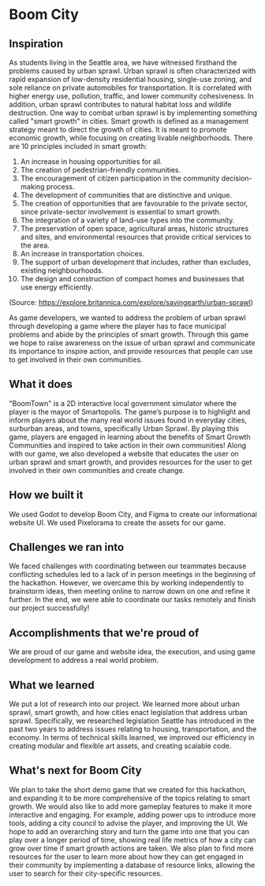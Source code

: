 # Boom City

## Inspiration
As students living in the Seattle area, we have witnessed firsthand the problems caused by urban sprawl. Urban sprawl is often characterized with rapid expansion of low-density residential housing, single-use zoning, and sole reliance on private automobiles for transportation. It is correlated with higher energy use, pollution, traffic, and lower community cohesiveness. In addition, urban sprawl contributes to natural habitat loss and wildlife destruction. 
One way to combat urban sprawl is by implementing something called "smart growth" in cities. Smart growth is defined as a management strategy meant to direct the growth of cities. It is meant to promote economic growth, while focusing on creating livable neighborhoods. There are 10 principles included in smart growth:
1) An increase in housing opportunities for all.
2) The creation of pedestrian-friendly communities.
3) The encouragement of citizen participation in the community decision-making process.
4) The development of communities that are distinctive and unique.
5) The creation of opportunities that are favourable to the private sector, since private-sector involvement is essential to smart growth.
6) The integration of a variety of land-use types into the community.
7) The preservation of open space, agricultural areas, historic structures and sites, and environmental resources that provide critical services to the area.
8) An increase in transportation choices.
9) The support of urban development that includes, rather than excludes, existing neighbourhoods.
10) The design and construction of compact homes and businesses that use energy efficiently.

(Source: https://explore.britannica.com/explore/savingearth/urban-sprawl)

As game developers, we wanted to address the problem of urban sprawl through developing a game where the player has to face municipal problems and abide by the principles of smart growth. Through this game we hope to raise awareness on the issue of urban sprawl and communicate its importance to inspire action, and provide resources that people can use to get involved in their own communities. 

## What it does
"BoomTown" is a 2D interactive local government simulator where the player is the mayor of Smartopolis. The game’s purpose is  to highlight and inform players about the many real world issues found in everyday cities, surburban areas, and towns, specifically Urban Sprawl.
By playing this game, players are engaged in learning about the benefits of Smart Growth Communities and inspired to take action in their own communities! 
Along with our game, we also developed a website that educates the user on urban sprawl and smart growth, and provides resources for the user to get involved in their own communities and create change.

## How we built it
We used Godot to develop Boom City, and Figma to create our informational website UI. We used Pixelorama to create the assets for our game.

## Challenges we ran into
We faced challenges with coordinating between our teammates because conflicting schedules led to a lack of in person meetings in the beginning of the hackathon. However, we overcame this by working independently to brainstorm ideas, then meeting online to narrow down on one and refine it further. In the end, we were able to coordinate our tasks remotely and finish our project successfully!

## Accomplishments that we're proud of
We are proud of our game and website idea, the execution, and using game development to address a real world problem. 

## What we learned
We put a lot of research into our project. We learned more about urban sprawl, smart growth, and how cities enact legislation that address urban sprawl. Specifically, we researched legislation Seattle has introduced in the past two years to address issues relating to housing, transportation, and the economy.
In terms of technical skills learned, we improved our efficiency in creating modular and flexible art assets, and creating scalable code.

## What's next for Boom City
We plan to take the short demo game that we created for this hackathon, and expanding it to be more comprehensive of the topics relating to smart growth. We would also like to add more gameplay features to make it more interactive and engaging. For example, adding power ups to introduce more tools, adding a city council to advise the player, and improving the UI. We hope to add an overarching story and turn the game into one that you can play over a longer period of time, showing real life metrics of how a city can grow over time if smart growth actions are taken. We also plan to find more resources for the user to learn more about how they can get engaged in their community by implementing a database of resource links, allowing the user to search for their city-specific resources.
